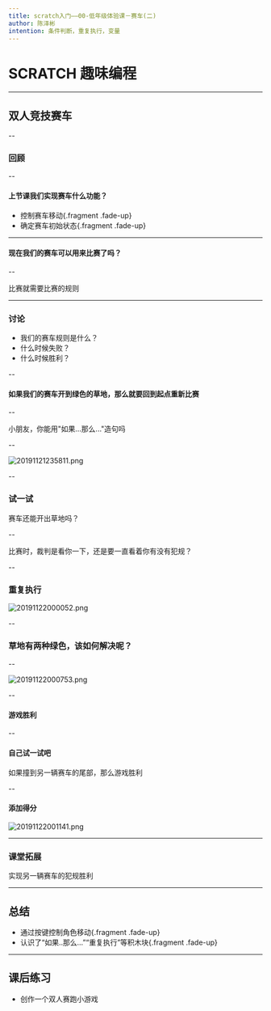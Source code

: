 ```yaml
---
title: scratch入门——00-低年级体验课－赛车(二)
author: 陈泽彬
intention: 条件判断，重复执行，变量
---
```


# SCRATCH 趣味编程

---

## 双人竞技赛车

--

### 回顾

--

#### 上节课我们实现赛车什么功能？
- 控制赛车移动{.fragment .fade-up}
- 确定赛车初始状态{.fragment .fade-up}

---

#### 现在我们的赛车可以用来比赛了吗？

--

比赛就需要比赛的规则

---

### 讨论

- 我们的赛车规则是什么？
- 什么时候失败？
- 什么时候胜利？

--

#### 如果我们的赛车开到绿色的草地，那么就要回到起点重新比赛

--

小朋友，你能用"如果...那么..."造句吗

--

![20191121235811.png](https://i.loli.net/2019/11/21/yeq9NXW5OQM3RLf.png)

--

### 试一试
赛车还能开出草地吗？

--

比赛时，裁判是看你一下，还是要一直看着你有没有犯规？

--

### 重复执行

![20191122000052.png](https://i.loli.net/2019/11/22/cPRKZrajvEwTFty.png)

--

### 草地有两种绿色，该如何解决呢？

--

![20191122000753.png](https://i.loli.net/2019/11/22/vXMIAdWyw8rEhmH.png)

--

#### 游戏胜利

--



#### 自己试一试吧

如果撞到另一辆赛车的尾部，那么游戏胜利

--

#### 添加得分

![20191122001141.png](https://i.loli.net/2019/11/22/uiWEnfzQY5FXHhK.png)

---

### 课堂拓展
实现另一辆赛车的犯规胜利

---

## 总结

- 通过按键控制角色移动{.fragment .fade-up}
- 认识了“如果..那么...”“重复执行”等积木块{.fragment .fade-up}


---

## 课后练习
* 创作一个双人赛跑小游戏

 
